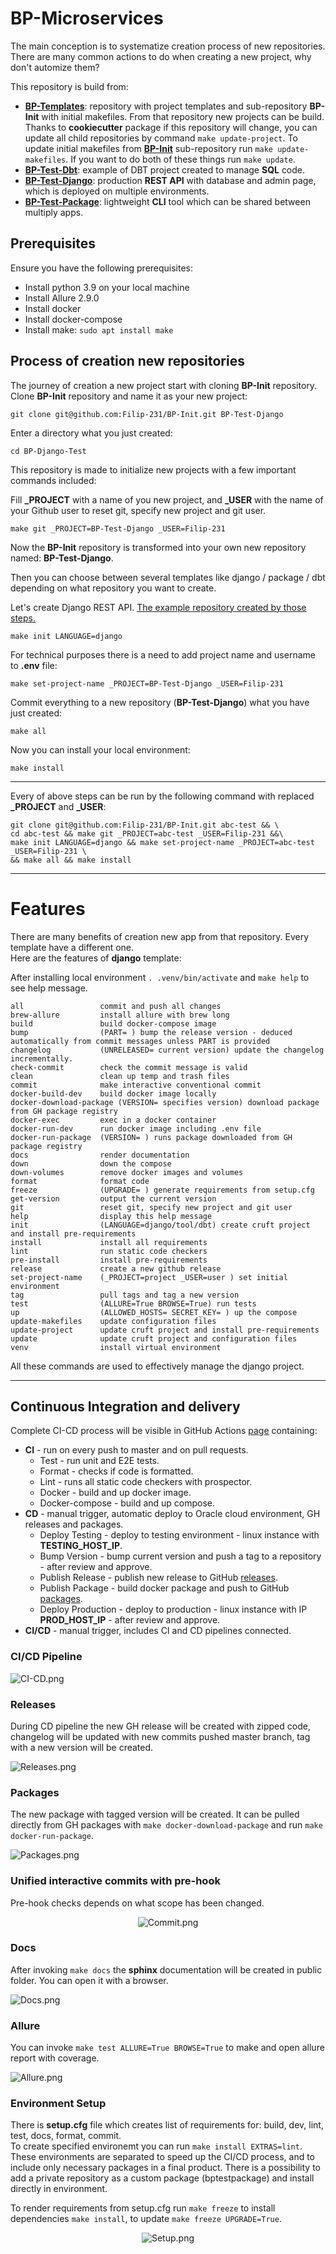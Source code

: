 # BP-Microservices
The main conception is to systematize creation process of new repositories.  
There are many common actions to do when creating a new project, why don't automize them?

This repository is build from:
* [**BP-Templates**](https://github.com/Filip-231/BP-Templates): repository with project templates and sub-repository **BP-Init** with initial makefiles.
From that repository new projects can be build. Thanks to **cookiecutter** package if this repository 
will change, you can update all child repositories by command `make update-project`. To update initial 
makefiles from [**BP-Init**](https://github.com/Filip-231/BP-Init) sub-repository run `make update-makefiles`. If you want to do both of these things run 
`make update`.
* [**BP-Test-Dbt**](https://github.com/Filip-231/BP-Test-Dbt):  example of DBT project created to manage **SQL** code.
* [**BP-Test-Django**](https://github.com/Filip-231/BP-Test-Django): production **REST API** with database and admin page, which is deployed on multiple environments.
* [**BP-Test-Package**](https://github.com/Filip-231/BP-Test-Package): lightweight **CLI** tool which can be shared between multiply apps.


## Prerequisites
Ensure you have the following prerequisites:
* Install python 3.9 on your local machine
* Install Allure 2.9.0
* Install docker
* Install docker-compose
* Install make: `sudo apt install make`

## Process of creation new repositories
The journey of creation a new project start with cloning **BP-Init** repository.  
Clone **BP-Init** repository and name it as your new project:
```
git clone git@github.com:Filip-231/BP-Init.git BP-Test-Django 
```

Enter a directory what you just created:
```
cd BP-Django-Test
```
This repository is made to initialize new projects with a few important commands included:

Fill **_PROJECT** with a name of you new project, and **_USER** with the name of your Github user to reset git, specify new project and git user.
```
make git _PROJECT=BP-Test-Django _USER=Filip-231 
```
Now the **BP-Init** repository is transformed into your own new repository named: **BP-Test-Django**.

Then you can choose between several templates like django / package / dbt depending on what repository you want to create.

Let's create Django REST API. [The example repository created by those steps.](https://github.com/Filip-231/BP-Test-Django)
```
make init LANGUAGE=django
```
For technical purposes there is a need to add project name and username to **.env** file:
```
make set-project-name _PROJECT=BP-Test-Django _USER=Filip-231
```

Commit everything to a new repository (**BP-Test-Django**) what you have just created:
```
make all
```
Now you can install your local environment:
```
make install
```

***
Every of above steps can be run by the following command with replaced **_PROJECT** and **_USER**:

```
git clone git@github.com:Filip-231/BP-Init.git abc-test && \
cd abc-test && make git _PROJECT=abc-test _USER=Filip-231 &&\ 
make init LANGUAGE=django && make set-project-name _PROJECT=abc-test _USER=Filip-231 \
&& make all && make install
```

***
# Features
There are many benefits of creation new app from that repository. Every template have a different one.  
Here are the features of **django** template:

After installing local environment `. .venv/bin/activate` and `make help` to see help message.
```
all                 commit and push all changes
brew-allure         install allure with brew long
build               build docker-compose image
bump                (PART= ) bump the release version - deduced automatically from commit messages unless PART is provided
changelog           (UNRELEASED= current version) update the changelog incrementally.
check-commit        check the commit message is valid
clean               clean up temp and trash files
commit              make interactive conventional commit
docker-build-dev    build docker image locally
docker-download-package (VERSION= specifies version) download package from GH package registry
docker-exec         exec in a docker container
docker-run-dev      run docker image including .env file
docker-run-package  (VERSION= ) runs package downloaded from GH package registry
docs                render documentation
down                down the compose
down-volumes        remove docker images and volumes
format              format code
freeze              (UPGRADE= ) generate requirements from setup.cfg
get-version         output the current version
git                 reset git, specify new project and git user
help                display this help message
init                (LANGUAGE=django/tool/dbt) create cruft project and install pre-requirements
install             install all requirements
lint                run static code checkers
pre-install         install pre-requirements
release             create a new github release
set-project-name    (_PROJECT=project _USER=user ) set initial environment
tag                 pull tags and tag a new version
test                (ALLURE=True BROWSE=True) run tests
up                  (ALLOWED_HOSTS= SECRET_KEY= ) up the compose
update-makefiles    update configuration files
update-project      update cruft project and install pre-requirements
update              update cruft project and configuration files
venv                install virtual environment

```

All these commands are used to effectively manage the django project.
***
## Continuous Integration and delivery
Complete CI-CD process will be visible in GitHub Actions [page](https://github.com/Filip-231/BP-Test-Django/actions) containing:
* **CI** - run on every push to master and on pull requests.
  * Test  - run unit and E2E tests.
  * Format - checks if code is formatted.
  * Lint - runs all static code checkers with prospector.
  * Docker - build and up docker image.
  * Docker-compose - build and up compose.
* **CD** - manual trigger, automatic deploy to Oracle cloud environment, GH releases and packages.
  * Deploy Testing - deploy to testing environment - linux instance with **TESTING_HOST_IP**.
  * Bump Version - bump current version and push a tag to a repository - after review and approve.
  * Publish Release - publish new release to GitHub [releases](https://github.com/Filip-231/BP-Test-Django/releases).
  * Publish Package - build docker package and push to GitHub [packages](https://github.com/Filip-231?tab=packages&repo_name=BP-Test-Django).
  * Deploy Production - deploy to production - linux instance with IP **PROD_HOST_IP** - after review and approve.
* **CI/CD** - manual trigger, includes CI and CD pipelines connected.

### CI/CD Pipeline

![CI-CD.png](.github/CI-CD.png)

### Releases
During CD pipeline the new GH release will be created with zipped code, changelog will be updated with new commits pushed master branch, 
tag with a new version will be created.

![Releases.png](.github/Releases.png)

### Packages
The new package with tagged version will be created. 
It can be pulled directly from GH packages with `make docker-download-package` and run `make docker-run-package`.

![Packages.png](.github/Packages.png)

### Unified interactive commits with pre-hook
Pre-hook checks depends on what scope has been changed.

<center>

![Commit.png](.github/Commit.png)

</center>

### Docs
After invoking `make docs` the **sphinx** documentation will be created in public folder. You can open it with a browser.

![Docs.png](.github/Docs.png)

### Allure
You can invoke `make test ALLURE=True BROWSE=True` to make and open allure report with coverage.

![Allure.png](.github/Allure.png)

### Environment Setup
There is **setup.cfg** file which creates list of requirements for: build, dev, lint, test, docs, format, commit.  
To create specified environemt you can run `make install EXTRAS=lint`.
These environments are separated to speed up the CI/CD process, and to include only necessary packages in a final product.
There is a possibility to add a private repository as a custom package (bptestpackage) and install directly in environment. 

To render requirements from setup.cfg run `make freeze` to install dependencies `make install`, to update `make freeze UPGRADE=True`.

<center>
<div style="width: 60%; height: 40%">

![Setup.png](.github/Setup.png)

</div>
</center>

## Additional notes
To add a new module: `git submodule add git@github.com:Filip-231/BP-Test-Dbt.git BP-Test-Dbt`